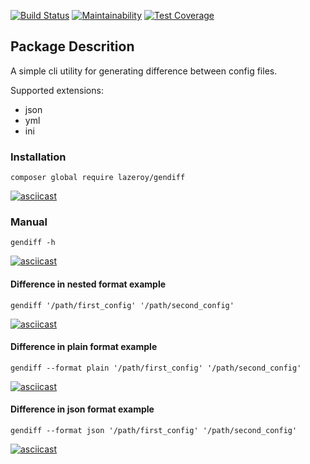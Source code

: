 [![Build Status](https://travis-ci.com/Laserroy/project-lvl2-s471.svg?branch=master)](https://travis-ci.com/Laserroy/project-lvl2-s471)
[![Maintainability](https://api.codeclimate.com/v1/badges/bfe4a5b672cb50ecfd72/maintainability)](https://codeclimate.com/github/Laserroy/project-lvl2-s471/maintainability)
[![Test Coverage](https://api.codeclimate.com/v1/badges/bfe4a5b672cb50ecfd72/test_coverage)](https://codeclimate.com/github/Laserroy/project-lvl2-s471/test_coverage)

## Package Descrition

A simple cli utility for generating difference between config files.

Supported extensions:

+ json
+ yml
+ ini

### Installation

```xterm
composer global require lazeroy/gendiff
```

[![asciicast](https://asciinema.org/a/248976.svg)](https://asciinema.org/a/248976)

### Manual

```xterm
gendiff -h
```

[![asciicast](https://asciinema.org/a/248981.svg)](https://asciinema.org/a/248981)

#### Difference in nested format example

```xterm
gendiff '/path/first_config' '/path/second_config'
```

[![asciicast](https://asciinema.org/a/248986.svg)](https://asciinema.org/a/248986)

#### Difference in plain format example

```xterm
gendiff --format plain '/path/first_config' '/path/second_config'
```

[![asciicast](https://asciinema.org/a/248987.svg)](https://asciinema.org/a/248987)

#### Difference in json format example

```xterm
gendiff --format json '/path/first_config' '/path/second_config'
```

[![asciicast](https://asciinema.org/a/248990.svg)](https://asciinema.org/a/248990)
